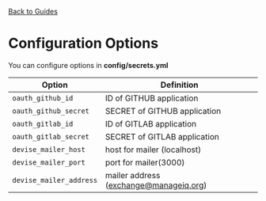 [Back to Guides](../README.md)

# Configuration Options

You can configure options in **config/secrets.yml**

| Option | Definition |
|----|----|
| `oauth_github_id` | ID of GITHUB application |
| `oauth_github_secret` | SECRET of GITHUB application |
| `oauth_gitlab_id` | ID of GITLAB application |
| `oauth_gitlab_secret` | SECRET of GITLAB application |
| `devise_mailer_host` | host for mailer (localhost) |
| `devise_mailer_port` | port for mailer(3000) |
| `devise_mailer_address` | mailer address (exchange@manageiq.org)  |
